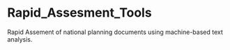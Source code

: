 # Rapid_Assesment_Tools
Rapid Assement of national planning documents using machine-based text analysis.
